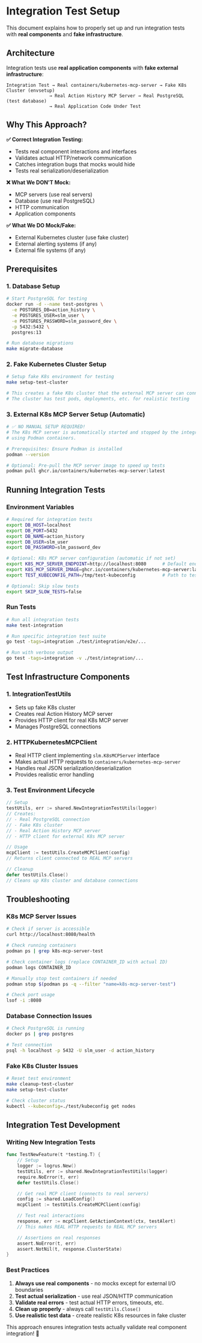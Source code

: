 # Integration Test Setup

This document explains how to properly set up and run integration tests with **real components** and **fake infrastructure**.

## Architecture

Integration tests use **real application components** with **fake external infrastructure**:

```
Integration Test → Real containers/kubernetes-mcp-server → Fake K8s Cluster (envsetup)
                → Real Action History MCP Server → Real PostgreSQL (test database)
                → Real Application Code Under Test
```

## Why This Approach?

**✅ Correct Integration Testing:**
- Tests real component interactions and interfaces
- Validates actual HTTP/network communication
- Catches integration bugs that mocks would hide
- Tests real serialization/deserialization

**❌ What We DON'T Mock:**
- MCP servers (use real servers)
- Database (use real PostgreSQL)
- HTTP communication
- Application components

**✅ What We DO Mock/Fake:**
- External Kubernetes cluster (use fake cluster)
- External alerting systems (if any)
- External file systems (if any)

## Prerequisites

### 1. Database Setup
```bash
# Start PostgreSQL for testing
docker run -d --name test-postgres \
  -e POSTGRES_DB=action_history \
  -e POSTGRES_USER=slm_user \
  -e POSTGRES_PASSWORD=slm_password_dev \
  -p 5432:5432 \
  postgres:13

# Run database migrations
make migrate-database
```

### 2. Fake Kubernetes Cluster Setup
```bash
# Setup fake K8s environment for testing
make setup-test-cluster

# This creates a fake K8s cluster that the external MCP server can connect to
# The cluster has test pods, deployments, etc. for realistic testing
```

### 3. External K8s MCP Server Setup (Automatic)
```bash
# ✅ NO MANUAL SETUP REQUIRED!
# The K8s MCP server is automatically started and stopped by the integration test framework
# using Podman containers.

# Prerequisites: Ensure Podman is installed
podman --version

# Optional: Pre-pull the MCP server image to speed up tests
podman pull ghcr.io/containers/kubernetes-mcp-server:latest
```

## Running Integration Tests

### Environment Variables
```bash
# Required for integration tests
export DB_HOST=localhost
export DB_PORT=5432
export DB_NAME=action_history
export DB_USER=slm_user
export DB_PASSWORD=slm_password_dev

# Optional: K8s MCP server configuration (automatic if not set)
export K8S_MCP_SERVER_ENDPOINT=http://localhost:8080      # Default endpoint
export K8S_MCP_SERVER_IMAGE=ghcr.io/containers/kubernetes-mcp-server:latest  # Image to use
export TEST_KUBECONFIG_PATH=/tmp/test-kubeconfig          # Path to test kubeconfig

# Optional: Skip slow tests
export SKIP_SLOW_TESTS=false
```

### Run Tests
```bash
# Run all integration tests
make test-integration

# Run specific integration test suite
go test -tags=integration ./test/integration/e2e/...

# Run with verbose output
go test -tags=integration -v ./test/integration/...
```

## Test Infrastructure Components

### 1. IntegrationTestUtils
- Sets up fake K8s cluster
- Creates real Action History MCP server
- Provides HTTP client for real K8s MCP server
- Manages PostgreSQL connections

### 2. HTTPKubernetesMCPClient
- Real HTTP client implementing `slm.K8sMCPServer` interface
- Makes actual HTTP requests to `containers/kubernetes-mcp-server`
- Handles real JSON serialization/deserialization
- Provides realistic error handling

### 3. Test Environment Lifecycle
```go
// Setup
testUtils, err := shared.NewIntegrationTestUtils(logger)
// Creates:
// - Real PostgreSQL connection
// - Fake K8s cluster
// - Real Action History MCP server
// - HTTP client for external K8s MCP server

// Usage
mcpClient := testUtils.CreateMCPClient(config)
// Returns client connected to REAL MCP servers

// Cleanup
defer testUtils.Close()
// Cleans up K8s cluster and database connections
```

## Troubleshooting

### K8s MCP Server Issues
```bash
# Check if server is accessible
curl http://localhost:8080/health

# Check running containers
podman ps | grep k8s-mcp-server-test

# Check container logs (replace CONTAINER_ID with actual ID)
podman logs CONTAINER_ID

# Manually stop test containers if needed
podman stop $(podman ps -q --filter "name=k8s-mcp-server-test")

# Check port usage
lsof -i :8080
```

### Database Connection Issues
```bash
# Check PostgreSQL is running
docker ps | grep postgres

# Test connection
psql -h localhost -p 5432 -U slm_user -d action_history
```

### Fake K8s Cluster Issues
```bash
# Reset test environment
make cleanup-test-cluster
make setup-test-cluster

# Check cluster status
kubectl --kubeconfig=./test/kubeconfig get nodes
```

## Integration Test Development

### Writing New Integration Tests
```go
func TestNewFeature(t *testing.T) {
    // Setup
    logger := logrus.New()
    testUtils, err := shared.NewIntegrationTestUtils(logger)
    require.NoError(t, err)
    defer testUtils.Close()

    // Get real MCP client (connects to real servers)
    config := shared.LoadConfig()
    mcpClient := testUtils.CreateMCPClient(config)

    // Test real interactions
    response, err := mcpClient.GetActionContext(ctx, testAlert)
    // This makes REAL HTTP requests to REAL MCP servers

    // Assertions on real responses
    assert.NoError(t, err)
    assert.NotNil(t, response.ClusterState)
}
```

### Best Practices
1. **Always use real components** - no mocks except for external I/O boundaries
2. **Test actual serialization** - use real JSON/HTTP communication
3. **Validate real errors** - test actual HTTP errors, timeouts, etc.
4. **Clean up properly** - always call `testUtils.Close()`
5. **Use realistic test data** - create realistic K8s resources in fake cluster

This approach ensures integration tests actually validate real component integration! 🚀
